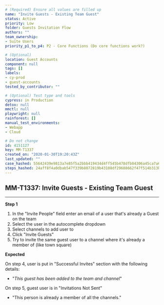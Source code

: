 ```yaml
---
# (Required) Ensure all values are filled up
name: "Invite Guests - Existing Team Guest"
status: Active
priority: Low
folder: Guests Invitation Flow
authors: ""
team_ownership: 
- Suite Users
priority_p1_to_p4: P2 - Core Functions (Do core functions work?)

# (Optional)
location: Guest Accounts
component: null
tags: []
labels: 
- cy-prod
- guest-accounts
tested_by_contributor: ""

# (Optional) Test type and tools
cypress: in Production
detox: null
mmctl: null
playwright: null
rainforest: []
manual_test_environments: 
- Webapp
- Cloud

# Do not change
id: 4151127
key: MM-T1337
created_on: "2020-01-30T19:20:43Z"
last_updated: ""
case_hashed: 55642439e9813a7e85f5a2bbb419434d4ff545b478dfb04306a45ca7a64b8435547c4db0bb41e0a01a816b24d787dc59
steps_hashed: 24aff8f4a0dbab547f339b8072819b43108df29608662f47f514b313b42c100674d1d001a2829fde1573bd14488b3a2e
---
```


<!-- (Auto-generated) Based on frontmatter's "key" and "name" -->

## MM-T1337: Invite Guests - Existing Team Guest

---

**Step 1**

1. In the "Invite People" field enter an email of a user that's already a Guest on the team
2. Select the user in the autocomplete dropdown
3. Select channels to add user to
4. Click "Invite Guests"
5. Try to invite the same guest user to a channel where it's already a member of (like town square)

**Expected**

On step 4, user is put in "Successful Invites" section with the following details:

- "_This guest has been added to the team and channel_"

On step 5, guest user is in "Invitations Not Sent"

- "This person is already a member of all the channels."

